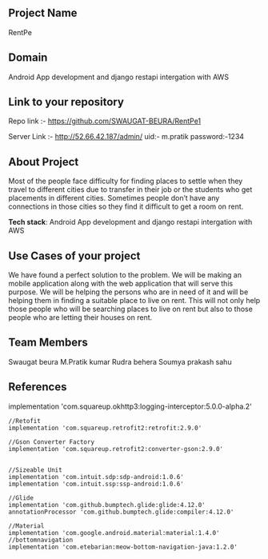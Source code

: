 ## Project Name
RentPe

## Domain
Android App development and django restapi intergation with AWS


## Link to your repository
Repo link :-
https://github.com/SWAUGAT-BEURA/RentPe1

Server Link :-
http://52.66.42.187/admin/
uid:- m.pratik
password:-1234


## About Project
Most of the people face difficulty for finding places to settle when they travel to different cities due to transfer in their job or the students who get placements in different cities. Sometimes people don’t have any connections in those cities so they find it difficult to get a room on rent.


**Tech stack**:
Android App development and django restapi intergation with AWS
 

## Use Cases of your project
We have found a perfect solution to the problem. We will be making an mobile application along with the web application that will serve this purpose.
We will be helping the persons who are in need of it and will be helping them in finding a suitable place to live on rent.
This will not only help those people who will be searching places to live on rent but also to those people who are letting their houses on rent.


## Team Members
Swaugat beura
M.Pratik kumar
Rudra behera
Soumya prakash sahu


## References
implementation 'com.squareup.okhttp3:logging-interceptor:5.0.0-alpha.2'

    //Retofit
    implementation 'com.squareup.retrofit2:retrofit:2.9.0'

    //Gson Converter Factory
    implementation 'com.squareup.retrofit2:converter-gson:2.9.0'


    //Sizeable Unit
    implementation 'com.intuit.sdp:sdp-android:1.0.6'
    implementation 'com.intuit.ssp:ssp-android:1.0.6'

    //Glide
    implementation 'com.github.bumptech.glide:glide:4.12.0'
    annotationProcessor 'com.github.bumptech.glide:compiler:4.12.0'

    //Material
    implementation 'com.google.android.material:material:1.4.0'
    //bottomnavigation
    implementation 'com.etebarian:meow-bottom-navigation-java:1.2.0'

